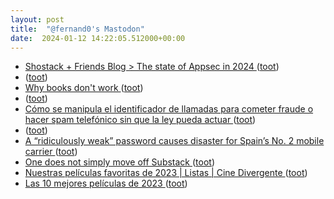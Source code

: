 ```yaml
---
layout: post
title:  "@fernand0's Mastodon"
date:  2024-01-12 14:22:05.512000+00:00
---
```

*  [Shostack + Friends Blog > The state of Appsec in 2024 ](https://shostack.org/blog/the-state-of-appsec-2024) ([toot](https://mastodon.social/@fernand0/111743423316630394))
*  [ ](https://masto.es/@maragato) ([toot](https://mastodon.social/@fernand0/111743309070020787))
*  [Why books don't work ](https://andymatuschak.org/books) ([toot](https://mastodon.social/@fernand0/111743297341962047))
*  [ ](https://mastodon.social/users/fernand0/statuses/111743257171812297/activity) ([toot](https://mastodon.social/users/fernand0/statuses/111743257171812297/activity))
*  [Cómo se manipula el identificador de llamadas para cometer fraude o hacer spam telefónico sin que la ley pueda actuar ](https://bandaancha.eu/articulos/asi-facil-manipular-identificador-1057) ([toot](https://mastodon.social/@fernand0/111743211800459427))
*  [ ](https://masto.es/@maragato) ([toot](https://mastodon.social/@fernand0/111743155075067062))
*  [A “ridiculously weak” password causes disaster for Spain’s No. 2 mobile carrier ](https://arstechnica.com/security/2024/01/a-ridiculously-weak-password-causes-disaster-for-spains-no-2-mobile-carrier) ([toot](https://mastodon.social/@fernand0/111743109741174759))
*  [One does not simply move off Substack ](https://dougbelshaw.com/blog/2024/01/10/one-does-not-simply-move-off-substack) ([toot](https://mastodon.social/@fernand0/111743059536365004))
*  [Nuestras películas favoritas de 2023 \| Listas \| Cine Divergente ](https://cinedivergente.com/nuestras-peliculas-favoritas-de-2023) ([toot](https://mastodon.social/@fernand0/111743024487106548))
*  [Las 10 mejores películas de 2023 ](https://www.elantepenultimomohicano.com/2024/01/las-10-mejores-peliculas-de-2023.htm) ([toot](https://mastodon.social/@fernand0/111742825983862107))
